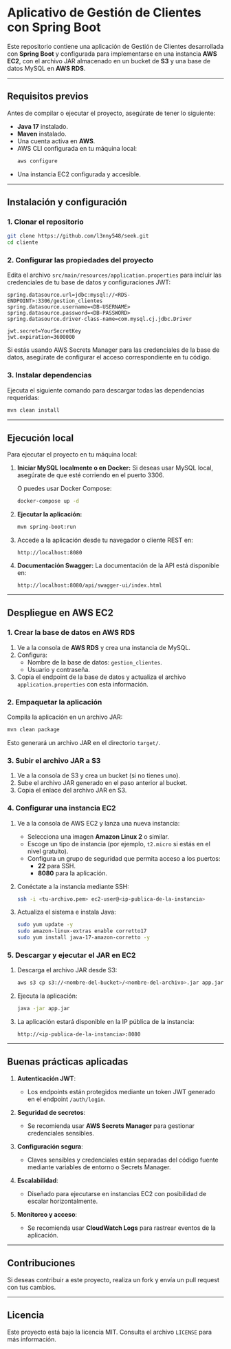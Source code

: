 # Aplicativo de Gestión de Clientes con Spring Boot

Este repositorio contiene una aplicación de Gestión de Clientes desarrollada con **Spring Boot** y configurada para implementarse en una instancia **AWS EC2**, con el archivo JAR almacenado en un bucket de **S3** y una base de datos MySQL en **AWS RDS**.

---

## **Requisitos previos**

Antes de compilar o ejecutar el proyecto, asegúrate de tener lo siguiente:

- **Java 17** instalado.
- **Maven** instalado.
- Una cuenta activa en **AWS**.
- AWS CLI configurada en tu máquina local:
  ```bash
  aws configure
  ```
- Una instancia EC2 configurada y accesible.

---

## **Instalación y configuración**

### **1. Clonar el repositorio**
```bash
git clone https://github.com/l3nny548/seek.git
cd cliente
```

### **2. Configurar las propiedades del proyecto**
Edita el archivo `src/main/resources/application.properties` para incluir las credenciales de tu base de datos y configuraciones JWT:

```properties
spring.datasource.url=jdbc:mysql://<RDS-ENDPOINT>:3306/gestion_clientes
spring.datasource.username=<DB-USERNAME>
spring.datasource.password=<DB-PASSWORD>
spring.datasource.driver-class-name=com.mysql.cj.jdbc.Driver

jwt.secret=YourSecretKey
jwt.expiration=3600000
```

Si estás usando AWS Secrets Manager para las credenciales de la base de datos, asegúrate de configurar el acceso correspondiente en tu código.

### **3. Instalar dependencias**
Ejecuta el siguiente comando para descargar todas las dependencias requeridas:
```bash
mvn clean install
```

---

## **Ejecución local**

Para ejecutar el proyecto en tu máquina local:

1. **Iniciar MySQL localmente o en Docker:**
   Si deseas usar MySQL local, asegúrate de que esté corriendo en el puerto 3306.

   O puedes usar Docker Compose:
   ```bash
   docker-compose up -d
   ```

2. **Ejecutar la aplicación:**
   ```bash
   mvn spring-boot:run
   ```

3. Accede a la aplicación desde tu navegador o cliente REST en:
   ```
   http://localhost:8080
   ```

4. **Documentación Swagger:**
   La documentación de la API está disponible en:
   ```
   http://localhost:8080/api/swagger-ui/index.html
   ```

---

## **Despliegue en AWS EC2**

### **1. Crear la base de datos en AWS RDS**
1. Ve a la consola de **AWS RDS** y crea una instancia de MySQL.
2. Configura:
   - Nombre de la base de datos: `gestion_clientes`.
   - Usuario y contraseña.
3. Copia el endpoint de la base de datos y actualiza el archivo `application.properties` con esta información.

### **2. Empaquetar la aplicación**
Compila la aplicación en un archivo JAR:
```bash
mvn clean package
```
Esto generará un archivo JAR en el directorio `target/`.

### **3. Subir el archivo JAR a S3**
1. Ve a la consola de S3 y crea un bucket (si no tienes uno).
2. Sube el archivo JAR generado en el paso anterior al bucket.
3. Copia el enlace del archivo JAR en S3.

### **4. Configurar una instancia EC2**
1. Ve a la consola de AWS EC2 y lanza una nueva instancia:
   - Selecciona una imagen **Amazon Linux 2** o similar.
   - Escoge un tipo de instancia (por ejemplo, `t2.micro` si estás en el nivel gratuito).
   - Configura un grupo de seguridad que permita acceso a los puertos:
     - **22** para SSH.
     - **8080** para la aplicación.

2. Conéctate a la instancia mediante SSH:
   ```bash
   ssh -i <tu-archivo.pem> ec2-user@<ip-publica-de-la-instancia>
   ```

3. Actualiza el sistema e instala Java:
   ```bash
   sudo yum update -y
   sudo amazon-linux-extras enable corretto17
   sudo yum install java-17-amazon-corretto -y
   ```

### **5. Descargar y ejecutar el JAR en EC2**
1. Descarga el archivo JAR desde S3:
   ```bash
   aws s3 cp s3://<nombre-del-bucket>/<nombre-del-archivo>.jar app.jar
   ```

2. Ejecuta la aplicación:
   ```bash
   java -jar app.jar
   ```

3. La aplicación estará disponible en la IP pública de la instancia:
   ```
   http://<ip-publica-de-la-instancia>:8080
   ```

---

## **Buenas prácticas aplicadas**

1. **Autenticación JWT**:
   - Los endpoints están protegidos mediante un token JWT generado en el endpoint `/auth/login`.

2. **Seguridad de secretos**:
   - Se recomienda usar **AWS Secrets Manager** para gestionar credenciales sensibles.

3. **Configuración segura**:
   - Claves sensibles y credenciales están separadas del código fuente mediante variables de entorno o Secrets Manager.

4. **Escalabilidad**:
   - Diseñado para ejecutarse en instancias EC2 con posibilidad de escalar horizontalmente.

5. **Monitoreo y acceso**:
   - Se recomienda usar **CloudWatch Logs** para rastrear eventos de la aplicación.

---

## **Contribuciones**
Si deseas contribuir a este proyecto, realiza un fork y envía un pull request con tus cambios.

---

## **Licencia**
Este proyecto está bajo la licencia MIT. Consulta el archivo `LICENSE` para más información.

